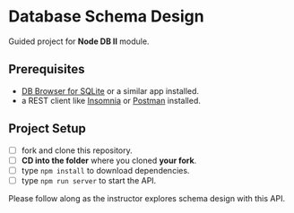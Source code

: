 # Database Schema Design

Guided project for **Node DB II** module.

## Prerequisites

- [DB Browser for SQLite](https://sqlitebrowser.org/) or a similar app installed.
- a REST client like [Insomnia](https://insomnia.rest/download/) or [Postman](https://www.getpostman.com/downloads/) installed.

## Project Setup

- [ ] fork and clone this repository.
- [ ] **CD into the folder** where you cloned **your fork**.
- [ ] type `npm install` to download dependencies.
- [ ] type `npm run server` to start the API.

Please follow along as the instructor explores schema design with this API.
